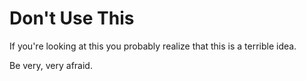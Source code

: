 # Don't Use This

If you're looking at this you probably realize that this is a terrible idea.

Be very, very afraid.


